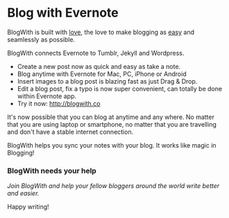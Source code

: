 # Blog with Evernote

BlogWith is built with [love](http://kong.vn/blog-with-evernote/), the love to make blogging as [easy](http://bosslee.co/2013/07/21/my-struggle-with-jekyll/) and seamlessly as possible.

BlogWith connects Evernote to Tumblr, Jekyll and Wordpress.

- Create a new post now as quick and easy as take a note.
- Blog anytime with Evernote for Mac, PC, iPhone or Android
- Insert images to a blog post is blazing fast as just Drag & Drop.
- Edit a blog post, fix a typo is now super convenient, can totally be done within Evernote app.
- Try it now: http://blogwith.co

It's now possible that you can blog at anytime and any where. No matter that you are using laptop or smartphone, no matter that you are travelling and don't have a stable internet connection.

BlogWith helps you sync your notes with your blog. It works like magic in Blogging!


### BlogWith needs your help
_Join BlogWith and help your fellow bloggers around the world write better and easier._

Happy writing!
